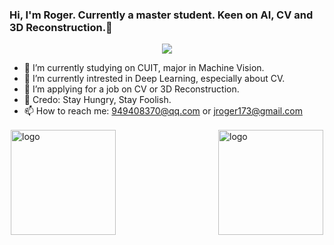 ### Hi, I'm Roger. Currently a master student. Keen on AI, CV and 3D Reconstruction.👋
<p align="center">
  <img align='center' src='https://images.unsplash.com/photo-1682687219570-4c596363fd96?ixlib=rb-4.0.3&ixid=M3wxMjA3fDF8MHxwaG90by1wYWdlfHx8fGVufDB8fHx8fA%3D%3D&auto=format&fit=crop&w=1675&q=80'><br>
</p>



- 🔭 I’m currently studying on CUIT, major in Machine Vision.
- 🌱 I’m currently intrested in Deep Learning, especially about CV.
- 🤔 I’m applying for a job on CV or 3D Reconstruction.
- 💬 Credo: Stay Hungry, Stay Foolish.
- 📫 How to reach me: 949408370@qq.com or jroger173@gmail.com


<img src="https://github-readme-streak-stats.herokuapp.com/?user=Rogerlv51&show_icons=true&theme=tokyonight" alt="logo" height="168" align="left" style="margin: 2px; margin-bottom: 15px;" />
<img src="https://github-readme-stats.vercel.app/api?username=Rogerlv51&show_icons=true" alt="logo" height="168" align="right" style="margin: 2px; margin-bottom: 15px;" />





